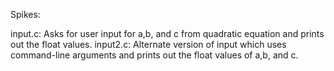 Spikes:

input.c: Asks for user input for a,b, and c from quadratic equation and prints out the float values.
input2.c: Alternate version of input which uses command-line arguments and prints out the float values of a,b, and c.

